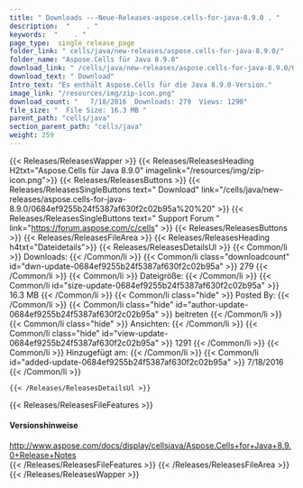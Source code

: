 ```yaml
---
title: " Downloads ---Neue-Releases-aspose.cells-for-java-8.9.0 . "
description:  "    . " 
keywords:  "    . " 
page_type:  single_release_page
folder_link: " cells/java/new-releases/aspose.cells-for-java-8.9.0/"
folder_name: "Aspose.Cells für Java 8.9.0"
download_link: " /cells/java/new-releases/aspose.cells-for-java-8.9.0/0684ef9255b24f5387af630f2c02b95a"
download_text: " Download"
Intro_text: "Es enthält Aspose.Cells für die Java 8.9.0-Version."
image_link: "/resources/img/zip-icon.png"
download_count: "   7/18/2016  Downloads: 279  Views: 1290"
file_size: "  File Size: 16.3 MB "
parent_path: "cells/java"
section_parent_path: "cells/java"
weight: 259
---
```


{{< Releases/ReleasesWapper >}}
  {{< Releases/ReleasesHeading H2txt="Aspose.Cells für Java 8.9.0" imagelink="/resources/img/zip-icon.png">}}
  {{< Releases/ReleasesButtons >}}
    {{< Releases/ReleasesSingleButtons text=" Download" link="/cells/java/new-releases/aspose.cells-for-java-8.9.0/0684ef9255b24f5387af630f2c02b95a%20%20" >}}
    {{< Releases/ReleasesSingleButtons text=" Support Forum " link="https://forum.aspose.com/c/cells" >}}
  {{< Releases/ReleasesButtons >}}
  {{< Releases/ReleasesFileArea >}}
    {{< Releases/ReleasesHeading h4txt="Dateidetails">}}
    {{< Releases/ReleasesDetailsUl >}}
            {{< Common/li >}} Downloads: {{< /Common/li >}}
      {{< Common/li class="downloadcount" id="dwn-update-0684ef9255b24f5387af630f2c02b95a" >}} 279 {{< /Common/li >}}
      {{< Common/li >}} Dateigröße: {{< /Common/li >}}
      {{< Common/li id="size-update-0684ef9255b24f5387af630f2c02b95a" >}} 16.3 MB {{< /Common/li >}} 
      {{< Common/li  class="hide" >}} Posted By: {{< /Common/li >}} 
      {{< Common/li class="hide" id="author-update-0684ef9255b24f5387af630f2c02b95a" >}} beitreten {{< /Common/li >}}
      {{< Common/li class="hide" >}} Ansichten: {{< /Common/li >}}
      {{< Common/li class="hide" id="view-update-0684ef9255b24f5387af630f2c02b95a" >}} 1291 {{< /Common/li >}}
      {{< Common/li >}} Hinzugefügt am: {{< /Common/li >}}
      {{< Common/li id="added-update-0684ef9255b24f5387af630f2c02b95a" >}} 7/18/2016 {{< /Common/li >}} 

    {{< /Releases/ReleasesDetailsUl >}}

  {{< Releases/ReleasesFileFeatures >}}
      <h4>Versionshinweise</h4><div> <a href="http://www.aspose.com/docs/display/cellsjava/Aspose.Cells+for+Java+8.9.0+Release+Notes">http://www.aspose.com/docs/display/cellsjava/Aspose.Cells+for+Java+8.9.0+Release+Notes</a></div>
  {{< /Releases/ReleasesFileFeatures >}}
 {{< /Releases/ReleasesFileArea >}}
{{< /Releases/ReleasesWapper >}}



